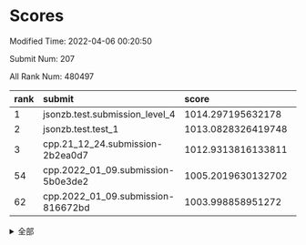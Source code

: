 # Scores

Modified Time: 2022-04-06 00:20:50

Submit Num: 207

All Rank Num: 480497

| rank |               submit               |       score        |       sigma        | pk_num |
| :--- | :--------------------------------- | :----------------- | :----------------- | :----- |
| 1    | jsonzb.test.submission_level_4     | 1014.297195632178  | 0.824716255761144  | 9277   |
| 2    | jsonzb.test.test_1                 | 1013.0828326419748 | 0.8047264210218193 | 9286   |
| 3    | cpp.21_12_24.submission-2b2ea0d7   | 1012.9313816133811 | 0.7942426806296377 | 9283   |
| 54   | cpp.2022_01_09.submission-5b0e3de2 | 1005.2019630132702 | 0.708188046154922  | 9284   |
| 62   | cpp.2022_01_09.submission-816672bd | 1003.998858951272  | 0.7152973332185192 | 9283   |


<details>
<summary>全部</summary>

| rank |                 submit                 |       score        |       sigma        | pk_num |
| :--- | :------------------------------------- | :----------------- | :----------------- | :----- |
| 1    | jsonzb.test.submission_level_4         | 1014.297195632178  | 0.824716255761144  | 9277   |
| 2    | jsonzb.test.test_1                     | 1013.0828326419748 | 0.8047264210218193 | 9286   |
| 3    | cpp.21_12_24.submission-2b2ea0d7       | 1012.9313816133811 | 0.7942426806296377 | 9283   |
| 4    | gobigger.level_3.submission_level_3_2  | 1011.9305609085628 | 0.7685395020705276 | 9281   |
| 5    | gobigger.level_3.submission_level_3_36 | 1011.5744042520449 | 0.7758605337783363 | 9290   |
| 6    | gobigger.level_3.submission_level_3_41 | 1011.4812239445425 | 0.7722763896775025 | 9282   |
| 7    | gobigger.level_3.submission_level_3_19 | 1011.2858409400725 | 0.7650106138948101 | 9290   |
| 8    | gobigger.level_3.submission_level_3_18 | 1011.2101024435977 | 0.7983554822223452 | 9286   |
| 9    | gobigger.level_3.submission_level_3_20 | 1011.181388472408  | 0.7910884824310919 | 9283   |
| 10   | gobigger.level_3.submission_level_3_22 | 1011.1626203285231 | 0.7838324506814899 | 9282   |
| 11   | gobigger.level_3.submission_level_3_4  | 1010.9848950438492 | 0.77284129805584   | 9286   |
| 12   | gobigger.level_3.submission_level_3_21 | 1010.9814970580658 | 0.7710802857363455 | 9285   |
| 13   | gobigger.level_3.submission_level_3_40 | 1010.9526774718521 | 0.7763253681175935 | 9288   |
| 14   | gobigger.level_3.submission_level_3_35 | 1010.9212352679505 | 0.7706573534527265 | 9282   |
| 15   | gobigger.level_3.submission_level_3_12 | 1010.9195562491902 | 0.7682874846315214 | 9284   |
| 16   | gobigger.level_3.submission_level_3_14 | 1010.8665702827952 | 0.7634296643953187 | 9290   |
| 17   | gobigger.level_3.submission_level_3_13 | 1010.8647182215535 | 0.7826611189234511 | 9288   |
| 18   | gobigger.level_3.submission_level_3_5  | 1010.5778503411293 | 0.7611658877381337 | 9286   |
| 19   | gobigger.level_3.submission_level_3_47 | 1010.5535768390894 | 0.7453131012708363 | 9290   |
| 20   | gobigger.level_3.submission_level_3_10 | 1010.5245320066749 | 0.7483310199150505 | 9281   |
| 21   | gobigger.level_3.submission_level_3_37 | 1010.4890068437043 | 0.7763264750419524 | 9289   |
| 22   | gobigger.level_3.submission_level_3_43 | 1010.4051215043424 | 0.7651926110449248 | 9288   |
| 23   | gobigger.level_3.submission_level_3_27 | 1010.4033926153576 | 0.7710289185272575 | 9282   |
| 24   | gobigger.level_3.submission_level_3_49 | 1010.3955864006801 | 0.7819693616259206 | 9281   |
| 25   | gobigger.level_3.submission_level_3_45 | 1010.2669214820705 | 0.7670771605749402 | 9281   |
| 26   | gobigger.level_3.submission_level_3_7  | 1010.1978346649943 | 0.7497057908311205 | 9285   |
| 27   | gobigger.level_3.submission_level_3_3  | 1010.1334204301934 | 0.7434880719120703 | 9285   |
| 28   | gobigger.level_3.submission_level_3_46 | 1010.0891589544223 | 0.7529924057059556 | 9286   |
| 29   | gobigger.level_3.submission_level_3_28 | 1010.0642057225951 | 0.7613907245669737 | 9284   |
| 30   | gobigger.level_3.submission_level_3_30 | 1009.9916764980726 | 0.758012317810802  | 9281   |
| 31   | gobigger.level_3.submission_level_3_8  | 1009.9740037709462 | 0.7484398041116348 | 9286   |
| 32   | gobigger.level_3.submission_level_3_48 | 1009.8626283472227 | 0.7680008491980481 | 9285   |
| 33   | gobigger.level_3.submission_level_3_38 | 1009.8492158016211 | 0.7579415645502134 | 9287   |
| 34   | gobigger.level_3.submission_level_3_42 | 1009.7539335028556 | 0.7670644831961941 | 9285   |
| 35   | gobigger.level_3.submission_level_3_17 | 1009.6745896017479 | 0.7521143721058821 | 9291   |
| 36   | gobigger.level_3.submission_level_3_11 | 1009.6683131381313 | 0.7597663112446819 | 9284   |
| 37   | gobigger.level_3.submission_level_3_25 | 1009.5886424027547 | 0.7700524619588485 | 9286   |
| 38   | gobigger.level_3.submission_level_3_26 | 1009.5789679877228 | 0.743538814554994  | 9283   |
| 39   | gobigger.level_3.submission_level_3_39 | 1009.422402245586  | 0.7553531882731397 | 9287   |
| 40   | gobigger.level_3.submission_level_3_1  | 1009.3209933877467 | 0.7564016600448125 | 9284   |
| 41   | gobigger.level_3.submission_level_3_44 | 1009.2968832642152 | 0.7579461783256163 | 9286   |
| 42   | gobigger.level_3.submission_level_3_31 | 1009.1394547848945 | 0.7318071078878606 | 9284   |
| 43   | gobigger.level_3.submission_level_3_16 | 1009.1169946518604 | 0.7423237172046648 | 9282   |
| 44   | gobigger.level_3.submission_level_3_9  | 1008.9970545737527 | 0.7313183854116688 | 9284   |
| 45   | gobigger.level_3.submission_level_3_6  | 1008.8848718748375 | 0.7488025597258002 | 9285   |
| 46   | gobigger.level_3.submission_level_3_24 | 1008.844497351085  | 0.7500727560832686 | 9289   |
| 47   | gobigger.level_3.submission_level_3_23 | 1008.7496341548335 | 0.7427532849915452 | 9279   |
| 48   | gobigger.level_3.submission_level_3_15 | 1008.7465131217618 | 0.7344682924691303 | 9280   |
| 49   | gobigger.level_3.submission_level_3_29 | 1008.7138044156735 | 0.7640586948803385 | 9290   |
| 50   | gobigger.level_3.submission_level_3_32 | 1008.3366456039613 | 0.7493423879663728 | 9281   |
| 51   | gobigger.level_3.submission_level_3_33 | 1008.2499365106347 | 0.7252536873220772 | 9281   |
| 52   | gobigger.level_3.submission_level_3_34 | 1008.1035739861762 | 0.7361682644645932 | 9283   |
| 53   | gobigger.level_3.submission_level_3_0  | 1007.6620058292646 | 0.7411218272429845 | 9283   |
| 54   | cpp.2022_01_09.submission-5b0e3de2     | 1005.2019630132702 | 0.708188046154922  | 9284   |
| 55   | gobigger.level_1.submission_level_1_34 | 1004.791599139256  | 0.720092426376857  | 9280   |
| 56   | gobigger.level_1.submission_level_1_26 | 1004.5651036424841 | 0.7130016292438257 | 9291   |
| 57   | gobigger.level_1.submission_level_1_42 | 1004.3565053437746 | 0.7215938518834556 | 9284   |
| 58   | gobigger.level_1.submission_level_1_48 | 1004.1760060446838 | 0.7158062044504888 | 9287   |
| 59   | gobigger.level_1.submission_level_1_5  | 1004.1717924758173 | 0.716018951522224  | 9286   |
| 60   | gobigger.level_1.submission_level_1_2  | 1004.1301542106185 | 0.7173707103504678 | 9281   |
| 61   | gobigger.level_1.submission_level_1_15 | 1004.0882620591111 | 0.7164654378619261 | 9282   |
| 62   | cpp.2022_01_09.submission-816672bd     | 1003.998858951272  | 0.7152973332185192 | 9283   |
| 63   | gobigger.level_1.submission_level_1_35 | 1003.9752645436694 | 0.7204951907755704 | 9284   |
| 64   | gobigger.level_1.submission_level_1_20 | 1003.9679560055584 | 0.72128356277342   | 9288   |
| 65   | gobigger.level_1.submission_level_1_45 | 1003.9678463676399 | 0.7057011651669107 | 9285   |
| 66   | gobigger.level_1.submission_level_1_37 | 1003.9337669954922 | 0.7194024371355502 | 9288   |
| 67   | gobigger.level_1.submission_level_1_43 | 1003.9021664551934 | 0.7176432918176731 | 9285   |
| 68   | gobigger.level_1.submission_level_1_17 | 1003.8359990555704 | 0.7099535482031368 | 9287   |
| 69   | gobigger.level_1.submission_level_1_28 | 1003.6738695417305 | 0.7117896896764706 | 9283   |
| 70   | gobigger.level_1.submission_level_1_36 | 1003.6733358686885 | 0.7065627080005962 | 9283   |
| 71   | gobigger.level_1.submission_level_1_38 | 1003.6637537579742 | 0.7172566454264309 | 9287   |
| 72   | gobigger.level_1.submission_level_1_21 | 1003.6393319975081 | 0.7241573118020223 | 9283   |
| 73   | gobigger.level_1.submission_level_1_39 | 1003.516351164458  | 0.7184936846547967 | 9285   |
| 74   | gobigger.level_1.submission_level_1_10 | 1003.5080657143936 | 0.7097729911262832 | 9284   |
| 75   | gobigger.level_1.submission_level_1_31 | 1003.4672523900263 | 0.7233841166269163 | 9287   |
| 76   | gobigger.level_1.submission_level_1_19 | 1003.4073969876517 | 0.717384939712469  | 9289   |
| 77   | gobigger.level_1.submission_level_1_23 | 1003.3965943713731 | 0.7112003580330595 | 9285   |
| 78   | gobigger.level_1.submission_level_1_33 | 1003.3529198079578 | 0.7124110991677232 | 9285   |
| 79   | gobigger.level_1.submission_level_1_29 | 1003.246703610509  | 0.7225889105034987 | 9282   |
| 80   | gobigger.level_1.submission_level_1_32 | 1003.1716575598899 | 0.7178729848591305 | 9287   |
| 81   | gobigger.level_1.submission_level_1_14 | 1003.16836843289   | 0.7187396633213721 | 9282   |
| 82   | gobigger.level_1.submission_level_1_0  | 1003.1327316592376 | 0.7109502246689611 | 9288   |
| 83   | gobigger.level_1.submission_level_1_24 | 1003.1249335526268 | 0.7172978740491641 | 9284   |
| 84   | gobigger.level_1.submission_level_1_13 | 1003.1159752545627 | 0.7199505410424769 | 9288   |
| 85   | gobigger.level_1.submission_level_1_7  | 1003.0564170422242 | 0.7225937793618218 | 9283   |
| 86   | gobigger.level_1.submission_level_1_16 | 1003.0113225087131 | 0.7086926701125342 | 9287   |
| 87   | gobigger.level_1.submission_level_1_27 | 1003.0013484626778 | 0.709272466446253  | 9287   |
| 88   | gobigger.level_1.submission_level_1_47 | 1002.993126583504  | 0.7141568336103593 | 9278   |
| 89   | gobigger.level_1.submission_level_1_3  | 1002.9302948649649 | 0.7219624362648615 | 9286   |
| 90   | gobigger.level_1.submission_level_1_6  | 1002.8207898461211 | 0.7161127627363669 | 9287   |
| 91   | gobigger.level_1.submission_level_1_49 | 1002.7862744457782 | 0.7176284457871486 | 9284   |
| 92   | gobigger.level_1.submission_level_1_30 | 1002.7761181080314 | 0.7061891176063975 | 9282   |
| 93   | gobigger.level_1.submission_level_1_12 | 1002.7761158475537 | 0.7025921585269606 | 9285   |
| 94   | gobigger.level_1.submission_level_1_8  | 1002.6828962060916 | 0.7184128586538925 | 9291   |
| 95   | gobigger.level_1.submission_level_1_41 | 1002.6737969524177 | 0.709067675107966  | 9287   |
| 96   | gobigger.level_1.submission_level_1_46 | 1002.648917700502  | 0.7114814665704299 | 9287   |
| 97   | gobigger.level_1.submission_level_1_11 | 1002.6225351451538 | 0.7125878301687071 | 9282   |
| 98   | gobigger.level_1.submission_level_1_40 | 1002.5892289125512 | 0.7220412469733757 | 9286   |
| 99   | gobigger.level_1.submission_level_1_1  | 1002.5406920993461 | 0.7184905966075871 | 9280   |
| 100  | gobigger.level_1.submission_level_1_44 | 1002.1894509232659 | 0.7098327670519818 | 9288   |
| 101  | gobigger.level_1.submission_level_1_25 | 1002.0672199236955 | 0.7023564149072392 | 9286   |
| 102  | gobigger.level_1.submission_level_1_18 | 1002.0268430291698 | 0.7129631760133879 | 9288   |
| 103  | gobigger.level_1.submission_level_1_4  | 1001.8374404203767 | 0.7154823752133335 | 9282   |
| 104  | gobigger.level_1.submission_level_1_9  | 1001.787754592294  | 0.717182606063467  | 9285   |
| 105  | gobigger.level_1.submission_level_1_22 | 1000.9615051918549 | 0.7107043897141349 | 9284   |
| 106  | gobigger.random.submission_random_3    | 997.1915705024297  | 0.6986083373182155 | 9279   |
| 107  | gobigger.random.submission_random_20   | 997.0673614755239  | 0.7068014846479839 | 9287   |
| 108  | gobigger.random.submission_random_13   | 996.9050466099951  | 0.7208503936002163 | 9281   |
| 109  | gobigger.random.submission_random_40   | 996.8891777270896  | 0.7163947101882527 | 9285   |
| 110  | gobigger.random.submission_random_10   | 996.8384434570701  | 0.70500353187018   | 9279   |
| 111  | gobigger.random.submission_random_48   | 996.8061310796357  | 0.7187274571241569 | 9287   |
| 112  | gobigger.random.submission_random_34   | 996.6887536000154  | 0.7081178767045617 | 9284   |
| 113  | gobigger.random.submission_random_37   | 996.666991281332   | 0.7028545678744788 | 9289   |
| 114  | gobigger.random.submission_random_6    | 996.6492779845764  | 0.7116067979069834 | 9285   |
| 115  | gobigger.random.submission_random_14   | 996.5911062094049  | 0.7119506885312542 | 9283   |
| 116  | gobigger.random.submission_random_16   | 996.5523255978975  | 0.7024050296742894 | 9290   |
| 117  | gobigger.random.submission_random_38   | 996.5345081371156  | 0.7063896317181891 | 9283   |
| 118  | gobigger.random.submission_random_25   | 996.4905857089356  | 0.7075871422319404 | 9283   |
| 119  | gobigger.random.submission_random_30   | 996.4082529980992  | 0.7143316195711964 | 9288   |
| 120  | gobigger.random.submission_random_31   | 996.3741950455764  | 0.7204035485892579 | 9287   |
| 121  | gobigger.random.submission_random_35   | 996.3727338737131  | 0.707542991722985  | 9289   |
| 122  | gobigger.random.submission_random_39   | 996.3585907812412  | 0.7207805903533999 | 9285   |
| 123  | gobigger.random.submission_random_28   | 996.2901706196994  | 0.7064778720068078 | 9290   |
| 124  | gobigger.random.submission_random_8    | 996.2610007683527  | 0.7128833771806555 | 9288   |
| 125  | gobigger.random.submission_random_32   | 996.2569639145896  | 0.6913690007861077 | 9290   |
| 126  | gobigger.random.submission_random_17   | 996.1724490517254  | 0.7091470781330657 | 9284   |
| 127  | gobigger.random.submission_random_27   | 996.155304875712   | 0.7208990711515146 | 9284   |
| 128  | gobigger.random.submission_random_1    | 996.0826306719092  | 0.7191393013506328 | 9285   |
| 129  | gobigger.random.submission_random_33   | 996.0565525629113  | 0.7171176913843429 | 9283   |
| 130  | gobigger.random.submission_random_22   | 996.0299787301064  | 0.7031609292596409 | 9290   |
| 131  | gobigger.random.submission_random_11   | 996.0109448896611  | 0.7115739789351805 | 9288   |
| 132  | gobigger.random.submission_random_36   | 995.9823389483778  | 0.7297290448242719 | 9284   |
| 133  | gobigger.random.submission_random_2    | 995.8744377975628  | 0.7105788047602227 | 9285   |
| 134  | gobigger.random.submission_random_23   | 995.8738369926332  | 0.702584342978612  | 9285   |
| 135  | gobigger.random.submission_random_9    | 995.8599493216368  | 0.7107958452966775 | 9284   |
| 136  | gobigger.random.submission_random_44   | 995.8064526583375  | 0.7066428288585522 | 9285   |
| 137  | gobigger.random.submission_random_42   | 995.8010425419726  | 0.7045949695159419 | 9289   |
| 138  | gobigger.random.submission_random_21   | 995.7617815808437  | 0.7047241254923616 | 9284   |
| 139  | gobigger.random.submission_random_12   | 995.7594677338519  | 0.7059909363908291 | 9286   |
| 140  | gobigger.random.submission_random_41   | 995.6905764893398  | 0.7236258323977475 | 9288   |
| 141  | gobigger.random.submission_random_49   | 995.6655358848781  | 0.7066027680350278 | 9282   |
| 142  | gobigger.random.submission_random_0    | 995.6324716073101  | 0.6988152233464179 | 9286   |
| 143  | gobigger.random.submission_random_26   | 995.6224789272155  | 0.7079324490068667 | 9278   |
| 144  | gobigger.random.submission_random_45   | 995.5255680271903  | 0.7044536466685508 | 9291   |
| 145  | gobigger.random.submission_random_5    | 995.5017692081494  | 0.7099046361032956 | 9287   |
| 146  | gobigger.random.submission_random_43   | 995.4096484610395  | 0.7206306646476817 | 9283   |
| 147  | gobigger.random.submission_random_19   | 995.380250648652   | 0.7055419181593086 | 9288   |
| 148  | gobigger.random.submission_random_4    | 995.2911132837754  | 0.7102552704723135 | 9294   |
| 149  | gobigger.random.submission_random_46   | 995.2793776069384  | 0.726734969587459  | 9282   |
| 150  | gobigger.random.submission_random_24   | 995.2786854915051  | 0.7263441438036164 | 9290   |
| 151  | gobigger.random.submission_random_7    | 995.1747182262241  | 0.7228721698386094 | 9287   |
| 152  | gobigger.random.submission_random_18   | 995.0766710486398  | 0.6911071882685134 | 9289   |
| 153  | gobigger.level_2.submission_level_2_16 | 994.8419894240209  | 0.7276253643272697 | 9286   |
| 154  | gobigger.random.submission_random_47   | 994.7688171801439  | 0.7195297864576555 | 9284   |
| 155  | gobigger.random.submission_random_29   | 994.4338652408511  | 0.7255078934877011 | 9280   |
| 156  | gobigger.level_2.submission_level_2_39 | 994.3938916793945  | 0.7122713732812258 | 9283   |
| 157  | gobigger.level_2.submission_level_2_6  | 994.3589829487021  | 0.737724493400537  | 9284   |
| 158  | gobigger.random.submission_random_15   | 994.1868259544804  | 0.7297521399620767 | 9283   |
| 159  | gobigger.level_2.submission_level_2_38 | 994.0894473962977  | 0.7360961994762708 | 9285   |
| 160  | gobigger.level_2.submission_level_2_5  | 994.0721706759044  | 0.7414674244843809 | 9283   |
| 161  | gobigger.level_2.submission_level_2_18 | 993.7736194997949  | 0.7213807066622152 | 9284   |
| 162  | gobigger.level_2.submission_level_2_11 | 993.6209630998487  | 0.7251411243392583 | 9285   |
| 163  | gobigger.level_2.submission_level_2_42 | 993.5190582065071  | 0.7364295356186132 | 9276   |
| 164  | gobigger.level_2.submission_level_2_40 | 993.3547963179254  | 0.7373156273315616 | 9287   |
| 165  | gobigger.level_2.submission_level_2_32 | 993.3239188512088  | 0.745364159663724  | 9283   |
| 166  | gobigger.level_2.submission_level_2_12 | 993.3107671454894  | 0.7328187710354829 | 9281   |
| 167  | gobigger.level_2.submission_level_2_37 | 993.131856118146   | 0.7485248412535102 | 9282   |
| 168  | gobigger.level_2.submission_level_2_23 | 992.9414051922067  | 0.7434693509027921 | 9283   |
| 169  | gobigger.level_2.submission_level_2_43 | 992.7865335439304  | 0.7343687534143362 | 9281   |
| 170  | gobigger.level_2.submission_level_2_34 | 992.779522453906   | 0.7363597043712526 | 9283   |
| 171  | gobigger.level_2.submission_level_2_10 | 992.7333795795367  | 0.7431863350053284 | 9284   |
| 172  | gobigger.level_2.submission_level_2_19 | 992.6747370218908  | 0.7418129262371403 | 9290   |
| 173  | gobigger.level_2.submission_level_2_7  | 992.6101825845502  | 0.7377262172645924 | 9287   |
| 174  | gobigger.level_2.submission_level_2_22 | 992.447371159884   | 0.7362982982623976 | 9286   |
| 175  | gobigger.level_2.submission_level_2_33 | 992.3536659083762  | 0.749213700275346  | 9281   |
| 176  | gobigger.level_2.submission_level_2_15 | 992.2983792353142  | 0.760505076290927  | 9292   |
| 177  | gobigger.level_2.submission_level_2_25 | 992.2938574691284  | 0.7556111522162627 | 9284   |
| 178  | gobigger.level_2.submission_level_2_29 | 992.2757138351981  | 0.7304886421512687 | 9285   |
| 179  | gobigger.level_2.submission_level_2_30 | 992.2203423430736  | 0.7437096981689651 | 9290   |
| 180  | gobigger.level_2.submission_level_2_49 | 992.1751088669841  | 0.7343729119079875 | 9284   |
| 181  | gobigger.level_2.submission_level_2_35 | 992.1277181059814  | 0.7383630152594957 | 9282   |
| 182  | gobigger.level_2.submission_level_2_24 | 992.121885865074   | 0.7391027293346883 | 9281   |
| 183  | gobigger.level_2.submission_level_2_1  | 992.0427399298256  | 0.7502923312592581 | 9283   |
| 184  | gobigger.level_2.submission_level_2_28 | 992.0367557017721  | 0.732013044447692  | 9286   |
| 185  | gobigger.level_2.submission_level_2_48 | 991.8857800285423  | 0.7490522341673936 | 9288   |
| 186  | gobigger.level_2.submission_level_2_17 | 991.8230120089446  | 0.7381861555442787 | 9284   |
| 187  | gobigger.level_2.submission_level_2_45 | 991.8052311010541  | 0.7733468142490784 | 9283   |
| 188  | gobigger.level_2.submission_level_2_46 | 991.7148329626965  | 0.727391847417332  | 9285   |
| 189  | gobigger.level_2.submission_level_2_47 | 991.7072324463079  | 0.7652289873296735 | 9291   |
| 190  | gobigger.level_2.submission_level_2_36 | 991.479976926002   | 0.77029558846586   | 9286   |
| 191  | gobigger.level_2.submission_level_2_27 | 991.4319489590988  | 0.7453284620862611 | 9283   |
| 192  | gobigger.level_2.submission_level_2_41 | 991.3780132832603  | 0.7633319151500928 | 9285   |
| 193  | gobigger.level_2.submission_level_2_13 | 991.3777272448675  | 0.7560428170621692 | 9285   |
| 194  | gobigger.level_2.submission_level_2_2  | 991.3593577397545  | 0.7524482642702387 | 9288   |
| 195  | gobigger.level_2.submission_level_2_44 | 991.3303005927912  | 0.7574982959241633 | 9282   |
| 196  | gobigger.level_2.submission_level_2_14 | 991.250460075761   | 0.7538549174623114 | 9284   |
| 197  | gobigger.level_2.submission_level_2_0  | 991.2410057349116  | 0.7448226316735309 | 9284   |
| 198  | gobigger.level_2.submission_level_2_3  | 991.2234269708096  | 0.7663047392099179 | 9285   |
| 199  | gobigger.level_2.submission_level_2_4  | 991.043162400154   | 0.7558824682642385 | 9286   |
| 200  | gobigger.level_2.submission_level_2_31 | 990.9621006143955  | 0.7480430060978169 | 9286   |
| 201  | gobigger.level_2.submission_level_2_8  | 990.8238880158078  | 0.756712945074351  | 9288   |
| 202  | gobigger.level_2.submission_level_2_26 | 990.713547534208   | 0.7629250459126928 | 9289   |
| 203  | gobigger.level_2.submission_level_2_20 | 990.4205807695945  | 0.7608152448344523 | 9284   |
| 204  | gobigger.level_2.submission_level_2_9  | 990.357862710718   | 0.7574347933046556 | 9289   |
| 205  | gobigger.level_2.submission_level_2_21 | 990.055590397837   | 0.7716740854935169 | 9285   |
| 206  | gobigger.none.submission_none_0        | 978.601170003768   | 1.3292044630617421 | 9284   |
| 207  | gobigger.none.submission_none_1        | 976.2532107739473  | 1.4618097801121943 | 9277   |

</details>